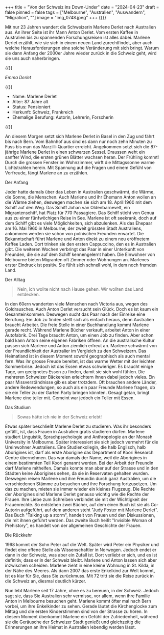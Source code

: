 +++
title = "Von der Schweiz ins Down-Under"
date = "2024-04-23"
draft = false
pinned = false
tags = ["Melbourne", "Australien", "Auswandern", "Migration", ""]
image = "img_0748.jpeg"
+++
{{<lead>}}

Mit nur 23 Jahren wandert die Schweizerin Marlene Derlet nach Australien aus. An ihrer Seite ist ihr Mann Anton Derlet. Vom ersten Kaffee in Australien bis zu spannenden Forschungsreisen ist alles dabei. Marlene Derlet erzählt, wie sie sich in einem neuen Land zurechtfindet, aber auch welche Herausforderungen eine solche Veränderung mit sich bringt. Warum sie dann Anfang der 2000er Jahre wieder zurück in die Schweiz geht, wird sie uns auch näherbringen.

{{</lead>}}

*Emma Derlet*

{{<box>}}

* Name: Marlene Derlet
* Alter: 87 Jahre alt
* Status: Pensioniert
* Herkunft: Schweiz, Frankreich
* Ehemalige Berufung: Autorin, Lehrerin, Forscherin

{{</box>}}

An diesem Morgen setzt sich Marlene Derlet in Basel in den Zug und fährt bis nach Bern. Vom Bahnhof aus sind es dann nur noch zehn Minuten zu Fuss bis man das Marzilli-Quartier erreicht. Angekommen setzt sich die 87-jährige Marlene Derlet in einen schwarzen Sessel. Draussen weht ein sanfter Wind, die ersten grünen Blätter wachsen heran. Der Frühling kommt! Durch die grossen Fenster im Wohnzimmer, wirft die Mittagssonne warme Lichtstrahlen herein. Mit Spannung auf die Fragen und einem Gefühl von Vorfreude, fängt Marlene an zu erzählen.

Der Anfang

Jeder hatte damals über das Leben in Australien geschwärmt, die Wärme, die Sonne, die Menschen. Auch Marlene und ihr Ehemann Anton wollen an die Wärme ziehen, deswegen machen sie sich am 18. April 1960 mit dem Schiff auf den Weg. Das Schiff Johan van Oldenbarnevelt, ein Migrantenschiff, hat Platz für 770 Passagiere. Das Schiff sticht von Genua aus zu einer fünfwöchigen Reise in See. Marlene ist oft seekrank, doch auf dem Schiff gibt es viele Möglichkeiten, sich abzulenken. Als das Ehepaar am 16. Mai 1960 in Melbourne, der zweit grössten Stadt Australiens, ankommen werden sie schon von polnischen Freunden erwartet. Die Bekanntschaft führt Marlene und Anton direkt zu einem neu eröffnetem Kaffee Laden. Dort trinken sie den ersten Cappuccino, den es in Australien gibt. Die weiteren Wochen verbringt das Paar in einer Unterkunft von Freunden, die sie auf dem Schiff kennengelernt haben. Die Einwohner von Melbourne bieten Migranten oft Zimmer oder Wohnungen an. Marlenes erster Eindruck ist positiv. Sie fühlt sich schnell wohl, in dem noch fremden Land.

Der Alltag

> Nein, ich wollte nicht nach Hause gehen. Wir wollten das Land entdecken.

In den 60ern wanderten viele Menschen nach Victoria aus, wegen des Goldrausches. Auch Anton Derlet versucht sein Glück. Doch es ist kaum ein Gesamteinkommen. Deswegen sucht das Paar nach der Einreise eine Berufung. Ein Job zu finden stellt sich als einfach heraus, denn Australien braucht Arbeiter. Die freie Stelle in einer Buchhandlung kommt Marlene gerade recht. Während Marlene Bücher verkauft, arbeitet Anton in einer Autofabrik. Drei Tage braucht Anton, um einen Job zu finden. Aber schon bald kann Anton seine eigenen Fabriken öffnen. An die australische Kultur passen sich Marlene und Anton ziemlich erfreut an. Marlene schwärmt von der Freundlichkeit der Australier im Vergleich zu den Schweizern. Das Heimatland ist in diesem Moment sowohl geographisch als auch mental fern. Was ihr grosse Freude bereitet, ist das warme Wetter mit der leichten Sommerbrise. Jedoch ist das Essen etwas schwieriger. Es braucht einige Tage, um geeignetes Essen zu finden, damit sie sich wohl fühlen. Die mehreren Schweizer Bäckereien erleichtern ihnen dabei jedoch vieles. Ein paar Missverständnisse gib es aber trotzdem. Oft brauchen andere Länder, andere Redewendungen, so auch als ein paar Freunde Marlene fragen, ob sie ein Teller zu der Garten Party bringen könnten. Gesagt getan, bringt Marlene eine teller mit. Gemeint war jedoch ein Teller mit Essen. 

Das Studium

> Sowas hätte ich nie in der Schweiz erlebt!

Etwas später beschließt Marlene Derlet zu studieren. Was ihr besonders gefällt, ist, dass Frauen in Australien gratis studieren dürfen. Marlene studiert Linguistik, Sprachpsychologie und Anthropologie an der Monash University in Melbourne. Später interessiert sie sich jedoch vermehrt für die Ureinwohner Australiens. Eine Studienkollegin, die halb Englisch, halb Aborigines ist, darf als erste Aborigine das Department of Koori Research Centre übernehmen. Das war damals der Name, weil die Aborigines in einem bestimmten Teil Koori genannt werden. Bei der Arbeit der Freundin darf Marlene mithelfen.  Damals konnte man aber auf der Strasse und in den Städten keine Aborigines sehen, da sie in Reservaten gehalten wurden. Deswegen reisen Marlene und ihre Freundin durch ganz Australien, um die verschiedenen Stämme zu besuchen und ihre Forschung fortzusetzen. Um das zu machen, mieten sie immer wieder ein kleines Flugzeug. Die Rechte der Aborigines sind Marlene Derlet genauso wichtig wie die Rechte der Frauen. Ihre Liebe zum Schreiben verbindet sie mit der Wichtigkeit der Frauenrechte. So entstehen zwei Bücher, auf dem einen Buch ist sie als Co-Autorin aufgeführt, auf dem anderen steht "Judy Foster mit Marlene Derlet". Das Buch "Talking up a storm", handelt von Frauen und den Diskussionen, die mit ihnen geführt werden. Das zweite Buch heißt "Invisible Woman of Prehistory", es handelt von der allgemeinen Geschichte der Frauen.

Die Rückkehr

1968 kommt der Sohn Peter auf die Welt. Später wird Peter ein Physiker und findet eine offene Stelle als Wissenschaftler in Norwegen. Jedoch endet er dann in der Schweiz, was aber ein Zufall ist. Dort verliebt er sich, und es ist definitiv, dass er in der Schweiz bleibt. Marlene und Anton lassen sich aber inzwischen scheiden. Marlene zieht in eine kleine Wohnung in St. Kilda, in der Nähe des Meeres. Als dann 2007 das erste Enkelkind zur Welt kommt, ist es klar für Sie, dass Sie zurückmuss. Mit 72 tritt sie die Reise zurück in die Schweiz an, diesmal deutlich kürzer.

Nun lebt Marlene seit 17 Jahre, ohne es zu bereuen, in der Schweiz. Jedoch sagt sie, dass Sie Australien sehr vermisse, vor allem, wenn ihre Familie Anton in Melbourne besuchen geht. Marlene kommt öfter mal nach Bern vorbei, um ihre Enkelkinder zu sehen. Gerade läutet die Kirchenglocke zum Mittag und die ersten Kinderstimmen sind von der Strasse zu hören. In diesem Moment überkommt Marlene ein Gefühl der Zufriedenheit, während sie die Geräusche der Schweizer Stadt genießt und gleichzeitig die Erinnerungen an ihre Heimat in Australien lebendig werden lässt.